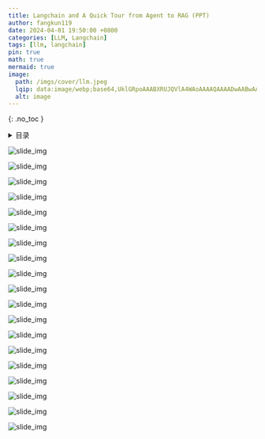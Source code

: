 ```yaml
---
title: Langchain and A Quick Tour from Agent to RAG (PPT) 
author: fangkun119
date: 2024-04-01 19:50:00 +0800
categories: [LLM, Langchain]
tags: [llm, langchain]
pin: true
math: true
mermaid: true
image:
  path: /imgs/cover/llm.jpeg
  lqip: data:image/webp;base64,UklGRpoAAABXRUJQVlA4WAoAAAAQAAAADwAABwAAQUxQSDIAAAARL0AmbZurmr57yyIiqE8oiG0bejIYEQTgqiDA9vqnsUSI6H+oAERp2HZ65qP/VIAWAFZQOCBCAAAA8AEAnQEqEAAIAAVAfCWkAALp8sF8rgRgAP7o9FDvMCkMde9PK7euH5M1m6VWoDXf2FkP3BqV0ZYbO6NA/VFIAAAA
  alt: image
---
```


{: .no_toc }

<details close markdown="block">
  <summary>
    目录
  </summary>
  {: .text-delta }
- TOC
{:toc}
</details>

![slide_img](/imgs/llm/langchain_hands_on/langchain_00.jpg)

![slide_img](/imgs/llm/langchain_hands_on/langchain_01.jpg)

![slide_img](/imgs/llm/langchain_hands_on/langchain_02.jpg)

![slide_img](/imgs/llm/langchain_hands_on/langchain_03.jpg)

![slide_img](/imgs/llm/langchain_hands_on/langchain_04.jpg)

![slide_img](/imgs/llm/langchain_hands_on/langchain_05.jpg)

![slide_img](/imgs/llm/langchain_hands_on/langchain_06.jpg)

![slide_img](/imgs/llm/langchain_hands_on/langchain_07.jpg)

![slide_img](/imgs/llm/langchain_hands_on/langchain_08.jpg)

![slide_img](/imgs/llm/langchain_hands_on/langchain_09.jpg)

![slide_img](/imgs/llm/langchain_hands_on/Langchain_10.jpg)

![slide_img](/imgs/llm/langchain_hands_on/langchain_11.jpg)

![slide_img](/imgs/llm/langchain_hands_on/langchain_12.jpg)

![slide_img](/imgs/llm/langchain_hands_on/langchain_13.jpg)

![slide_img](/imgs/llm/langchain_hands_on/langchain_14.jpg)

![slide_img](/imgs/llm/langchain_hands_on/langchain_15.jpg)

![slide_img](/imgs/llm/langchain_hands_on/langchain_16.jpg)

![slide_img](/imgs/llm/langchain_hands_on/langchain_17.jpg)

![slide_img](/imgs/llm/langchain_hands_on/Langchain_18.jpg)